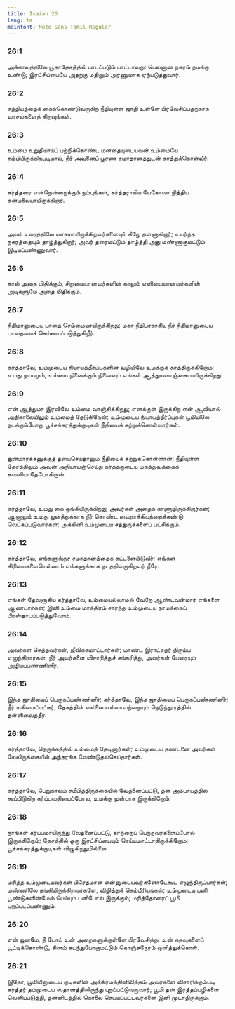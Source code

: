 ```yaml
---
title: Isaiah 26
lang: ta
mainfont: Noto Sans Tamil Regular
---
```


###  26:1

அக்காலத்திலே யூதாதேசத்தில் பாடப்படும் பாட்டாவது: பெலனான நகரம் நமக்கு உண்டு; இரட்சிப்பையே அதற்கு மதிலும் அரணுமாக ஏற்படுத்துவார்.

###  26:2

சத்தியத்தைக் கைக்கொண்டுவருகிற நீதியுள்ள ஜாதி உள்ளே பிரவேசிப்பதற்காக வாசல்களைத் திறவுங்கள்.

###  26:3

உம்மை உறுதியாய்ப் பற்றிக்கொண்ட மனதையுடையவன் உம்மையே நம்பியிருக்கிறபடியால், நீர் அவனைப் பூரண சமாதானத்துடன் காத்துக்கொள்வீர்.

###  26:4

கர்த்தரை என்றென்றைக்கும் நம்புங்கள்; கர்த்தராகிய யேகோவா நித்திய கன்மலையாயிருக்கிறார்.

###  26:5

அவர் உயரத்திலே வாசமாயிருக்கிறவர்களையும் கீழே தள்ளுகிறார்; உயர்ந்த நகரத்தையும் தாழ்த்துகிறார்; அவர் தரைமட்டும் தாழ்த்தி அது மண்ணாகுமட்டும் இடியப்பண்ணுவார்.

###  26:6

கால் அதை மிதிக்கும், சிறுமையானவர்களின் காலும் எளிமையானவர்களின் அடிகளுமே அதை மிதிக்கும்.

###  26:7

நீதிமானுடைய பாதை செம்மையாயிருக்கிறது; மகா நீதிபரராகிய நீர் நீதிமானுடைய பாதையைச் செம்மைப்படுத்துகிறீர்.

###  26:8

கர்த்தாவே, உம்முடைய நியாயத்தீர்ப்புகளின் வழியிலே உமக்குக் காத்திருக்கிறோம்; உமது நாமமும், உம்மை நினைக்கும் நினைவும் எங்கள் ஆத்துமவாஞ்சையாயிருக்கிறது.

###  26:9

என் ஆத்துமா இரவிலே உம்மை வாஞ்சிக்கிறது; எனக்குள் இருக்கிற என் ஆவியால் அதிகாலையிலும் உம்மைத் தேடுகிறேன்; உம்முடைய நியாயத்தீர்ப்புகள் பூமியிலே நடக்கும்போது பூச்சக்கரத்துக்குடிகள் நீதியைக் கற்றுக்கொள்வார்கள்.

###  26:10

துன்மார்க்கனுக்குத் தயைசெய்தாலும் நீதியைக் கற்றுக்கொள்ளான்; நீதியுள்ள தேசத்திலும் அவன் அநியாயஞ்செய்து கர்த்தருடைய மகத்துவத்தைக் கவனியாதேபோகிறான்.

###  26:11

கர்த்தாவே, உமது கை ஓங்கியிருக்கிறது; அவர்கள் அதைக் காணாதிருக்கிறார்கள்; ஆனாலும் உமது ஜனத்துக்காக நீர் கொண்ட வைராக்கியத்தைக்கண்டு வெட்கப்படுவார்கள்; அக்கினி உம்முடைய சத்துருக்களைப் பட்சிக்கும்.

###  26:12

கர்த்தாவே, எங்களுக்குச் சமாதானத்தைக் கட்டளையிடுவீர்; எங்கள் கிரியைகளையெல்லாம் எங்களுக்காக நடத்திவருகிறவர் நீரே.

###  26:13

எங்கள் தேவனாகிய கர்த்தாவே, உம்மையல்லாமல் வேறே ஆண்டவன்மார் எங்களை ஆண்டார்கள்; இனி உம்மை மாத்திரம் சார்ந்து உம்முடைய நாமத்தைப் பிரஸ்தாபப்படுத்துவோம்.

###  26:14

அவர்கள் செத்தவர்கள், ஜீவிக்கமாட்டார்கள்; மாண்ட இராட்சதர் திரும்ப எழுந்திரார்கள்; நீர் அவர்களை விசாரித்துச் சங்கரித்து, அவர்கள் பேரையும் அழியப்பண்ணினீர்.

###  26:15

இந்த ஜாதியைப் பெருகப்பண்ணினீர்; கர்த்தாவே, இந்த ஜாதியைப் பெருகப்பண்ணினீர்; நீர் மகிமைப்பட்டீர், தேசத்தின் எல்லை எல்லாவற்றையும் நெடுந்தூரத்தில் தள்ளிவைத்தீர்.

###  26:16

கர்த்தாவே, நெருக்கத்தில் உம்மைத் தேடினார்கள்; உம்முடைய தண்டனை அவர்கள் மேலிருக்கையில் அந்தரங்க வேண்டுதல்செய்தார்கள்.

###  26:17

கர்த்தாவே, பேறுகாலம் சமீபித்திருக்கையில் வேதனைப்பட்டு, தன் அம்பாயத்தில் கூப்பிடுகிற கர்ப்பவதியைப்போல, உமக்கு முன்பாக இருக்கிறோம்.

###  26:18

நாங்கள் கர்ப்பமாயிருந்து வேதனைப்பட்டு, காற்றைப் பெற்றவர்களைப்போல் இருக்கிறோம்; தேசத்தில் ஒரு இரட்சிப்பையும் செய்யமாட்டாதிருக்கிறோம்; பூச்சக்கரத்துக்குடிகள் விழுகிறதுமில்லை.

###  26:19

மரித்த உம்முடையவர்கள் பிரேதமான என்னுடையவர்களோடேகூட எழுந்திருப்பார்கள்; மண்ணிலே தங்கியிருக்கிறவர்களே, விழித்துக் கெம்பீரியுங்கள்; உம்முடைய பனி பூண்டுகளின்மேல் பெய்யும் பனிபோல் இருக்கும்; மரித்தோரைப் பூமி புறப்படப்பண்ணும்.

###  26:20

என் ஜனமே, நீ போய் உன் அறைகளுக்குள்ளே பிரவேசித்து, உன் கதவுகளைப் பூட்டிக்கொண்டு, சினம் கடந்துபோகுமட்டும் கொஞ்சநேரம் ஒளித்துக்கொள்.

###  26:21

இதோ, பூமியினுடைய குடிகளின் அக்கிரமத்தினிமித்தம் அவர்களை விசாரிக்கும்படி கர்த்தர் தம்முடைய ஸ்தானத்திலிருந்து புறப்பட்டுவருவார்; பூமி தன் இரத்தப்பழிகளை வெளிப்படுத்தி, தன்னிடத்தில் கொலை செய்யப்பட்டவர்களை இனி மூடாதிருக்கும்.


